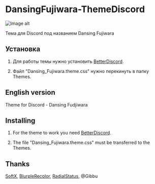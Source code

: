 # DansingFujiwara-ThemeDiscord
![Image alt](https://So1ta.github.io/Images/Fujiwara.png)

Тема для Discord под названием Dansing Fujiwara

## Установка

1. Для работы темы нужно установить [BetterDiscord](https://betterdiscord.app/themes).

2. Файл "Dansing_Fujiwara.theme.css" нужно перекинуть в папку Themes.

## English version

Theme for Discord - Dansing Fudjiwara

## Installing

1. For the theme to work you need [BetterDiscord](https://betterdiscord.app/themes).

2. The file "Dansing_Fujiwara.theme.css" must be transferred to the Themes.

## Thanks

[SoftX](https://betterdiscord.app/theme/SoftX), [BlurpleRecolor](https://betterdiscord.app/theme/BlurpleRecolor), [RadialStatus](https://betterdiscord.app/theme/RadialStatus), @Gibbu
